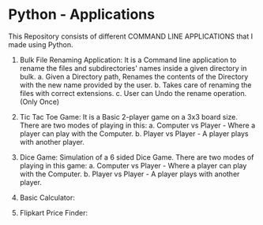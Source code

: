 # Python - Applications
This Repository consists of different COMMAND LINE APPLICATIONS that I made using Python.

1. Bulk File Renaming Application: It is a Command line application to rename the files and subdirectories' names inside a given directory in bulk.
    a. Given a Directory path, Renames the contents of the Directory with the new name provided by the user.
    b. Takes care of renaming the files with correct extensions.
    c. User can Undo the rename operation.(Only Once)
  
2. Tic Tac Toe Game: It is a Basic 2-player game on a 3x3 board size. There are two modes of playing in this:
    a. Computer vs Player - Where a player can play with the Computer.
    b. Player vs Player - A player plays with another player.

3. Dice Game: Simulation of a 6 sided Dice Game. There are two modes of playing in this game:
    a. Computer vs Player - Where a player can play with the Computer.
    b. Player vs Player - A player plays with another player.

4. Basic Calculator: 

5. Flipkart Price Finder:
